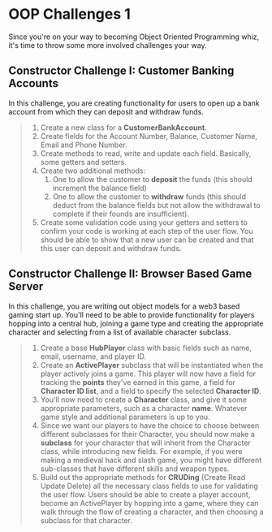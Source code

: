 # OOP Challenges 1

Since you're on your way to becoming Object Oriented Programming whiz, it's time to throw some more involved challenges your way.

## Constructor Challenge I:  Customer Banking Accounts
In this challenge, you are creating functionality for users to open up a bank account from which they can deposit and withdraw funds.  
>1. Create a new class for a **CustomerBankAccount**. 
>2. Create fields for the Account Number, Balance, Customer Name, Email and Phone Number.
>3. Create methods to read, write and update each field.  Basically, some getters and setters.
>4. Create two additional methods:
>    1. One to allow the customer to **deposit** the funds (this should increment the balance field)
>    2. One to allow the customer to **withdraw** funds (this should deduct from the balance fields but not allow the withdrawal to complete if their founds are insufficient).
>5. Create some validation code using your getters and setters to confirm your code is working at each step of the user flow.  You should be able to show that a new user can be created and that this user can deposit and withdraw funds.

## Constructor Challenge II:  Browser Based Game Server
In this challenge, you are writing out object models for a web3 based gaming start up.  You'll need to be able to provide functionality for players hopping into a central hub, joining a game type and creating the appropriate character and selecting from a list of available character subclass.
>1. Create a base **HubPlayer** class with basic fields such as name, email, username, and player ID.
>2. Create an **ActivePlayer** subclass that will be instantiated when the player actively joins a game.  This player will now have a field for tracking the **points** they've earned in this game, a field for **Character ID list**, and a field to specify the selected **Character ID**.
>3. You'll now need to create a **Character** class, and give it some appropriate parameters, such as a character **name**.  Whatever game style and additional parameters is up to you.
>4. Since we want our players to have the choice to choose between different subclasses for their Character, you should now make a **subclass** for your character that will inherit from the Character class, while introducing new fields.  For example, if you were making a medieval hack and slash game, you might have different sub-classes that have different skills and weapon types.
>6. Build out the appropriate methods for **CRUDing** (Create Read Update Delete) all the necessary class fields to use for validating the user flow.  Users should be able to create a player account, become an ActivePlayer by hopping into a game, where they can walk through the flow of creating a character, and then choosing a subclass for that character.
